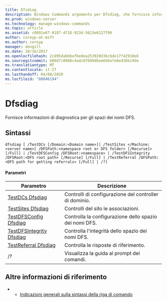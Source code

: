 ```yaml
---
title: Dfsdiag
description: Windows Commands argomento per Dfsdiag, che fornisce informazioni di diagnostica per gli spazi dei nomi DFS.
ms.prod: windows-server
ms.technology: manage-windows-commands
ms.topic: article
ms.assetid: c0891e67-0187-4f18-923d-5623e6127f90
author: coreyp-at-msft
ms.author: coreyp
manager: dongill
ms.date: 10/16/2017
ms.openlocfilehash: 2c895dabbbafbe8ea253920d3bc6de17f42918e6
ms.sourcegitcommit: b00d7c8968c4adc8f699dbee694afe6ed36bc9de
ms.translationtype: MT
ms.contentlocale: it-IT
ms.lasthandoff: 04/08/2020
ms.locfileid: "80846194"
---
```

# <a name="dfsdiag"></a>Dfsdiag

Fornisce informazioni di diagnostica per gli spazi dei nomi DFS.

## <a name="syntax"></a>Sintassi

```
dfsdiag [ /TestDCs [/Domain:<Domain name>]| /TestSites </Machine:<server name>| /DFSPath:<namespace root or DFS folder> [/Recurse]> [/Full] | /TestDFSConfig /DFSRoot:<namespace> | /TestDFSIntegrity /DFSRoot:<DFS root path> [/Recurse] [/Full] | /TestReferral /DFSPath:<DFS path for getting referrals> [/Full] | /?] 

```

#### <a name="parameters"></a>Parametri

|Parametro|Descrizione|
|---------|-----------|
|[TestDCs Dfsdiag](dfsdiag-testdcs.md)|Controlli di configurazione del controller di dominio.|
|[TestSites Dfsdiag](dfsdiag-testsites.md)|Controlli del sito le associazioni.|
|[TestDFSConfig Dfsdiag](dfsdiag-testdfsconfig.md)|Controlla la configurazione dello spazio dei nomi DFS.|
|[TestDFSIntegrity Dfsdiag](dfsdiag-testdfsintegrity.md)|Controlla l'integrità dello spazio dei nomi DFS.|
|[TestReferral Dfsdiag](dfsdiag-testreferral.md)|Controlla le risposte di riferimento.|
|/?|Visualizza la guida al prompt dei comandi.|

## <a name="additional-references"></a>Altre informazioni di riferimento

-   - [Indicazioni generali sulla sintassi della riga di comando](command-line-syntax-key.md)